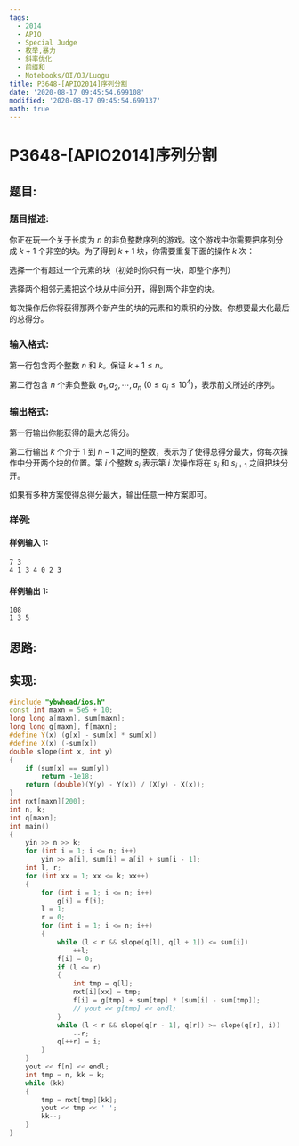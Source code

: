 ```yaml
---
tags:
  - 2014
  - APIO
  - Special Judge
  - 枚举,暴力
  - 斜率优化
  - 前缀和
  - Notebooks/OI/OJ/Luogu
title: P3648-[APIO2014]序列分割
date: '2020-08-17 09:45:54.699108'
modified: '2020-08-17 09:45:54.699137'
math: true
---
```


# P3648-[APIO2014]序列分割

## 题目:

### 题目描述:

你正在玩一个关于长度为 $n$ 的非负整数序列的游戏。这个游戏中你需要把序列分成 $k + 1$ 个非空的块。为了得到 $k + 1$ 块，你需要重复下面的操作 $k$ 次：

选择一个有超过一个元素的块（初始时你只有一块，即整个序列）

选择两个相邻元素把这个块从中间分开，得到两个非空的块。

每次操作后你将获得那两个新产生的块的元素和的乘积的分数。你想要最大化最后的总得分。

### 输入格式:

第一行包含两个整数 $n$ 和 $k$。保证 $k + 1 \leq n$。

第二行包含 $n$ 个非负整数 $a_1, a_2, \cdots, a_n$ $(0 \leq a_i \leq 10^4)$，表示前文所述的序列。

### 输出格式:

第一行输出你能获得的最大总得分。

第二行输出 $k$ 个介于 $1$ 到 $n - 1$ 之间的整数，表示为了使得总得分最大，你每次操作中分开两个块的位置。第 $i$ 个整数 $s_i$ 表示第 $i$ 次操作将在 $s_i$ 和 $s_{i + 1}$ 之间把块分开。

如果有多种方案使得总得分最大，输出任意一种方案即可。

### 样例:

#### 样例输入 1:

```
7 3
4 1 3 4 0 2 3
```

#### 样例输出 1:

```
108
1 3 5
```

## 思路:

## 实现:

```cpp
#include "ybwhead/ios.h"
const int maxn = 5e5 + 10;
long long a[maxn], sum[maxn];
long long g[maxn], f[maxn];
#define Y(x) (g[x] - sum[x] * sum[x])
#define X(x) (-sum[x])
double slope(int x, int y)
{
    if (sum[x] == sum[y])
        return -1e18;
    return (double)(Y(y) - Y(x)) / (X(y) - X(x));
}
int nxt[maxn][200];
int n, k;
int q[maxn];
int main()
{
    yin >> n >> k;
    for (int i = 1; i <= n; i++)
        yin >> a[i], sum[i] = a[i] + sum[i - 1];
    int l, r;
    for (int xx = 1; xx <= k; xx++)
    {
        for (int i = 1; i <= n; i++)
            g[i] = f[i];
        l = 1;
        r = 0;
        for (int i = 1; i <= n; i++)
        {
            while (l < r && slope(q[l], q[l + 1]) <= sum[i])
                ++l;
            f[i] = 0;
            if (l <= r)
            {
                int tmp = q[l];
                nxt[i][xx] = tmp;
                f[i] = g[tmp] + sum[tmp] * (sum[i] - sum[tmp]);
                // yout << g[tmp] << endl;
            }
            while (l < r && slope(q[r - 1], q[r]) >= slope(q[r], i))
                --r;
            q[++r] = i;
        }
    }
    yout << f[n] << endl;
    int tmp = n, kk = k;
    while (kk)
    {
        tmp = nxt[tmp][kk];
        yout << tmp << ' ';
        kk--;
    }
}
```
